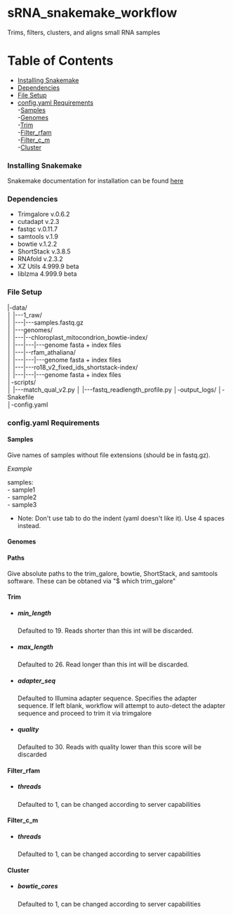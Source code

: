 # sRNA_snakemake_workflow

Trims, filters, clusters, and aligns small RNA samples

Table of Contents
=================
* [Installing Snakemake](#install)
* [Dependencies](#dependencies)    
* [File Setup](#file-setup)    
* [config\.yaml Requirements](#config-yaml-requirements)    
  -[Samples](#samples)    
  -[Genomes](#genomes)    
  -[Trim](#trim)    
  -[Filter_rfam](#filter_rfam)    
  -[Filter_c_m](#filter_c_m)    
  -[Cluster](#cluster)    


### Installing Snakemake

Snakemake documentation for installation can be found [here](https://snakemake.readthedocs.io/en/stable/getting_started/installation.html)    

### Dependencies

* Trimgalore v.0.6.2    
* cutadapt v.2.3    
* fastqc v.0.11.7    
* samtools v.1.9    
* bowtie v.1.2.2    
* ShortStack v.3.8.5    
* RNAfold v.2.3.2    
* XZ Utils 4.999.9 beta    
* liblzma 4.999.9 beta    


### File Setup

|-data/    
│       |---1_raw/    
│       |---|---samples.fastq.gz    
│       |---genomes/    
│       |---|--chloroplast_mitocondrion_bowtie-index/    
│       |---|---|---genome fasta + index files    
│       |---|--rfam_athaliana/    
│       |---|---|---genome fasta + index files    
│       |---|---ro18_v2_fixed_ids_shortstack-index/    
│       |---|---|---genome fasta + index files    
│-scripts/    
│      |---match_qual_v2.py
│      |---fastq_readlength_profile.py
│-output_logs/
│-Snakefile     
│-config.yaml    


### config\.yaml Requirements

#### Samples

Give names of samples without file extensions (should be in fastq.gz). 

*Example*

samples:    
       - sample1    
       - sample2    
       - sample3    
    
* Note: Don't use tab to do the indent (yaml doesn't like it). Use 4 spaces instead.


#### Genomes


#### Paths

Give absolute paths to the trim_galore, bowtie, ShortStack, and samtools software. These can be obtaned via "$ which trim_galore"

#### Trim


* ##### min_length

   Defaulted to 19. Reads shorter than this int will be discarded.

* ##### max_length

   Defaulted to 26. Read longer than this int will be discarded.

* ##### adapter_seq

   Defaulted to Illumina adapter sequence. Specifies the adapter sequence. If left blank, workflow will attempt to auto-detect the adapter sequence and proceed to trim it via trimgalore

* ##### quality

   Defaulted to 30. Reads with quality lower than this score will be discarded



#### Filter_rfam

* ##### threads    
   Defaulted to 1, can be changed according to server capabilities
    
#### Filter_c_m

* ##### threads    
   Defaulted to 1, can be changed according to server capabilities

#### Cluster

* ##### bowtie_cores    
   Defaulted to 1, can be changed according to server capabilities
   
